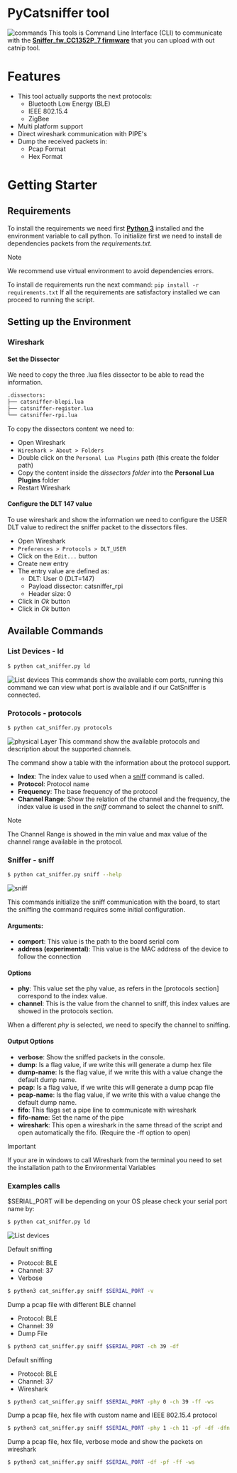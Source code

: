 # PyCatsniffer tool

![commands](commands.png "commands")
This tools is Command Line Interface (CLI) to communicate with the [**Sniffer_fw_CC1352P_7 firmware**](https://github.com/ElectronicCats/CatSniffer-Firmware/releases/) that you can upload with out catnip tool.

# Features
- This tool actually supports the next protocols:
	- Bluetooth Low Energy (BLE)
	- IEEE 802.15.4
	- ZigBee
- Multi platform support
- Direct wireshark communication with PIPE's
- Dump the received packets in:
	- Pcap Format
	- Hex Format

# Getting Starter
## Requirements
To install the requirements we need first [**Python 3**](https://www.python.org) installed and the environment variable to call python.
To initialize first we need to install de dependencies packets from the *requirements.txt*.

>[!NOTE]
>We recommend use virtual environment to avoid dependencies errors.

To install de requirements run the next command:  `pip install -r requirements.txt`
If all the requirements are satisfactory installed we can proceed to running the script.

## Setting up the Environment

### Wireshark
#### Set the Dissector
We need to copy the three .lua files dissector to be able to read the information.
```bash
.dissectors:
├── catsniffer-blepi.lua
├── catsniffer-register.lua
└── catsniffer-rpi.lua
```

To copy the dissectors content we need to:
- Open Wireshark
- `Wireshark > About > Folders`
- Double click on the `Personal Lua Plugins` path (this create the folder path)
- Copy the content inside the *dissectors folder* into the **Personal Lua Plugins** folder
- Restart Wireshark

#### Configure the DLT 147 value
To use wireshark and show the information we need to configure the USER DLT value to redirect the sniffer packet to the dissectors files.
- Open Wireshark
- `Preferences > Protocols > DLT_USER`
- Click on the `Edit...` button
- Create new entry
- The entry value are defined as:
	- DLT: User 0 (DLT=147)
	- Payload dissector: catsniffer_rpi
	- Header size: 0
- Click in *Ok* button
- Click in *Ok* button
## Available Commands
### List Devices - ld

```bash
$ python cat_sniffer.py ld
```

![List devices](ports.png "List devices")
This commands show the available com ports, running this command we can view what port is available and if our CatSniffer is connected.

### Protocols - protocols
```bash
$ python cat_sniffer.py protocols
```
![physical Layer](physical-layer.png "protocols")
This command show the available protocols and description about the supported channels.

The command show a table with the information about the protocol support.
- **Index**: The index value to used when a [sniff](#) command is called.
- **Protocol**: Protocol name
- **Frequency**: The base frequency of the protocol
- **Channel Range**: Show the relation of the channel and the frequency, the index value is used in the *sniff* command to select the channel to sniff.

>[!NOTE]
>The Channel Range is showed in the min value and max value of the channel range available in the protocol.

### Sniffer - sniff

```bash
$ python cat_sniffer.py sniff --help
```

![sniff](sniff_help.png "Sniff Help")

This commands initialize the sniff communication with the board, to start the sniffing the command requires some initial configuration.

#### Arguments:
- **comport**: This value is the path to the board serial com
- **address (experimental)**: This value is the MAC address of the device to follow the connection

#### Options
- **phy**: This value set the phy value, as refers in the [protocols section] correspond to the index value.
- **channel**: This is the value from the channel to sniff, this index values are showed in the protocols section.

When a different *phy* is selected, we need to specify the channel to sniffing.

#### Output Options
- **verbose**: Show the sniffed packets in the console.
- **dump**: Is a flag value, if we write this will generate a dump hex file
- **dump-name**: Is the flag value, if we write this with a value change the default dump name.
- **pcap**: Is a flag value, if we write this will generate a dump pcap file
- **pcap-name**: Is the flag value, if we write this with a value change the default dump name.
- **fifo**: This flags set a pipe line to communicate with wireshark
- **fifo-name**: Set the name of the pipe
- **wireshark**: This open a wireshark in the same thread of the script and open automatically the fifo. (Require the -ff option to open)

>[!IMPORTANT]
>If your are in windows to call Wireshark from the terminal you need to set the installation path to the Environmental Variables

### Examples calls

$SERIAL_PORT will be depending on your OS please check your serial port name by:

```bash
$ python cat_sniffer.py ld
```
![List devices](ports.png "List devices")


Default sniffing
- Protocol: BLE
- Channel: 37
- Verbose
```bash
$ python3 cat_sniffer.py sniff $SERIAL_PORT -v
```

Dump a pcap file with different BLE channel
- Protocol: BLE
- Channel: 39
- Dump File
```bash
$ python3 cat_sniffer.py sniff $SERIAL_PORT -ch 39 -df
```

Default sniffing
- Protocol: BLE
- Channel: 37
- Wireshark
```bash
$ python3 cat_sniffer.py sniff $SERIAL_PORT -phy 0 -ch 39 -ff -ws
```

Dump a pcap file, hex file with custom name and IEEE 802.15.4 protocol
```bash
$ python3 cat_sniffer.py sniff $SERIAL_PORT -phy 1 -ch 11 -pf -df -dfn test.pcap
```

Dump a pcap file, hex file, verbose mode and show the packets on wireshark
```bash
$ python3 cat_sniffer.py sniff $SERIAL_PORT -df -pf -ff -ws
```
